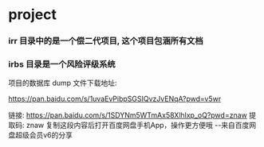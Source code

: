 # project

### irr 目录中的是一个偿二代项目, 这个项目包涵所有文档

### irbs 目录是一个风险评级系统

项目的数据库 dump 文件下载地址:

https://pan.baidu.com/s/1uvaEvPibpSGSIQvzJvENqA?pwd=v5wr

链接: https://pan.baidu.com/s/1SDYNm5WTmAx58Xlhlxp_oQ?pwd=znaw 提取码: znaw 复制这段内容后打开百度网盘手机App，操作更方便哦 
--来自百度网盘超级会员v6的分享
